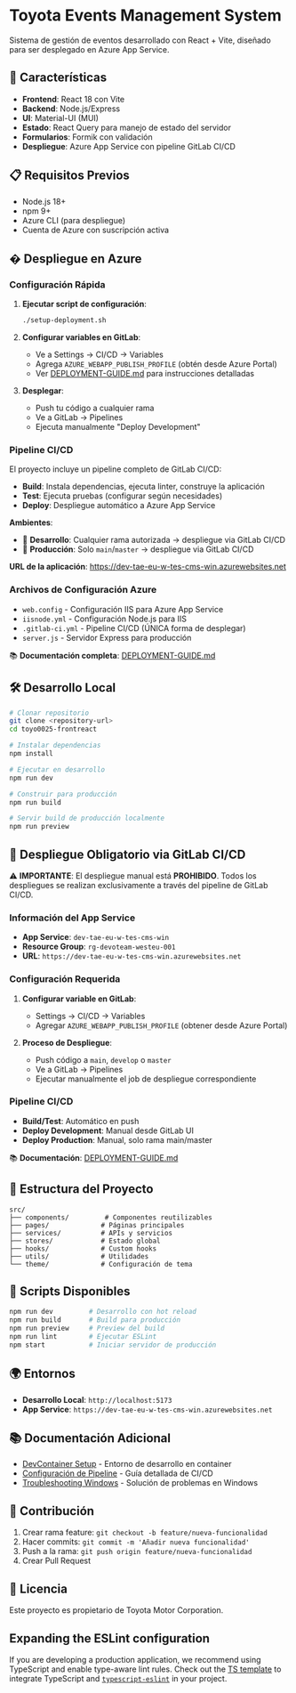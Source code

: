 # Toyota Events Management System

Sistema de gestión de eventos desarrollado con React + Vite, diseñado para ser desplegado en Azure App Service.

## 🚀 Características

- **Frontend**: React 18 con Vite
- **Backend**: Node.js/Express
- **UI**: Material-UI (MUI)
- **Estado**: React Query para manejo de estado del servidor
- **Formularios**: Formik con validación
- **Despliegue**: Azure App Service con pipeline GitLab CI/CD

## 📋 Requisitos Previos

- Node.js 18+
- npm 9+
- Azure CLI (para despliegue)
- Cuenta de Azure con suscripción activa

## � Despliegue en Azure

### Configuración Rápida

1. **Ejecutar script de configuración**:

   ```bash
   ./setup-deployment.sh
   ```

2. **Configurar variables en GitLab**:

   - Ve a Settings → CI/CD → Variables
   - Agrega `AZURE_WEBAPP_PUBLISH_PROFILE` (obtén desde Azure Portal)
   - Ver [DEPLOYMENT-GUIDE.md](./DEPLOYMENT-GUIDE.md) para instrucciones detalladas

3. **Desplegar**:
   - Push tu código a cualquier rama
   - Ve a GitLab → Pipelines
   - Ejecuta manualmente "Deploy Development"

### Pipeline CI/CD

El proyecto incluye un pipeline completo de GitLab CI/CD:

- **Build**: Instala dependencias, ejecuta linter, construye la aplicación
- **Test**: Ejecuta pruebas (configurar según necesidades)
- **Deploy**: Despliegue automático a Azure App Service

**Ambientes**:

- 🔧 **Desarrollo**: Cualquier rama autorizada → despliegue via GitLab CI/CD
- 🚀 **Producción**: Solo `main`/`master` → despliegue via GitLab CI/CD

**URL de la aplicación**: https://dev-tae-eu-w-tes-cms-win.azurewebsites.net

### Archivos de Configuración Azure

- `web.config` - Configuración IIS para Azure App Service
- `iisnode.yml` - Configuración Node.js para IIS
- `.gitlab-ci.yml` - Pipeline CI/CD (ÚNICA forma de desplegar)
- `server.js` - Servidor Express para producción

📚 **Documentación completa**: [DEPLOYMENT-GUIDE.md](./DEPLOYMENT-GUIDE.md)

## 🛠️ Desarrollo Local

```bash
# Clonar repositorio
git clone <repository-url>
cd toyo0025-frontreact

# Instalar dependencias
npm install

# Ejecutar en desarrollo
npm run dev

# Construir para producción
npm run build

# Servir build de producción localmente
npm run preview
```

## 🚀 Despliegue Obligatorio via GitLab CI/CD

⚠️ **IMPORTANTE**: El despliegue manual está **PROHIBIDO**. Todos los despliegues se realizan exclusivamente a través del pipeline de GitLab CI/CD.

### Información del App Service

- **App Service**: `dev-tae-eu-w-tes-cms-win`
- **Resource Group**: `rg-devoteam-westeu-001`
- **URL**: `https://dev-tae-eu-w-tes-cms-win.azurewebsites.net`

### Configuración Requerida

1. **Configurar variable en GitLab**:

   - Settings → CI/CD → Variables
   - Agregar `AZURE_WEBAPP_PUBLISH_PROFILE` (obtener desde Azure Portal)

2. **Proceso de Despliegue**:
   - Push código a `main`, `develop` o `master`
   - Ve a GitLab → Pipelines
   - Ejecutar manualmente el job de despliegue correspondiente

### Pipeline CI/CD

- **Build/Test**: Automático en push
- **Deploy Development**: Manual desde GitLab UI
- **Deploy Production**: Manual, solo rama main/master

📚 **Documentación**: [DEPLOYMENT-GUIDE.md](./DEPLOYMENT-GUIDE.md)

## 📁 Estructura del Proyecto

```
src/
├── components/         # Componentes reutilizables
├── pages/             # Páginas principales
├── services/          # APIs y servicios
├── stores/            # Estado global
├── hooks/             # Custom hooks
├── utils/             # Utilidades
└── theme/             # Configuración de tema
```

## 🔧 Scripts Disponibles

```bash
npm run dev         # Desarrollo con hot reload
npm run build       # Build para producción
npm run preview     # Preview del build
npm run lint        # Ejecutar ESLint
npm start           # Iniciar servidor de producción
```

## 🌍 Entornos

- **Desarrollo Local**: `http://localhost:5173`
- **App Service**: `https://dev-tae-eu-w-tes-cms-win.azurewebsites.net`

## 📚 Documentación Adicional

- [DevContainer Setup](./.devcontainer/README.md) - Entorno de desarrollo en container
- [Configuración de Pipeline](./PIPELINE-SETUP.md) - Guía detallada de CI/CD
- [Troubleshooting Windows](./TROUBLESHOOTING-WINDOWS.md) - Solución de problemas en Windows

## 🤝 Contribución

1. Crear rama feature: `git checkout -b feature/nueva-funcionalidad`
2. Hacer commits: `git commit -m 'Añadir nueva funcionalidad'`
3. Push a la rama: `git push origin feature/nueva-funcionalidad`
4. Crear Pull Request

## 📄 Licencia

Este proyecto es propietario de Toyota Motor Corporation.

## Expanding the ESLint configuration

If you are developing a production application, we recommend using TypeScript and enable type-aware lint rules. Check out the [TS template](https://github.com/vitejs/vite/tree/main/packages/create-vite/template-react-ts) to integrate TypeScript and [`typescript-eslint`](https://typescript-eslint.io) in your project.
